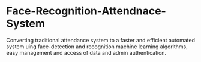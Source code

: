 # Face-Recognition-Attendnace-System
Converting traditional attendance system to a faster and efficient automated system uing face-detection and recognition machine learning algorithms, easy management and access of data and admin authentication.

